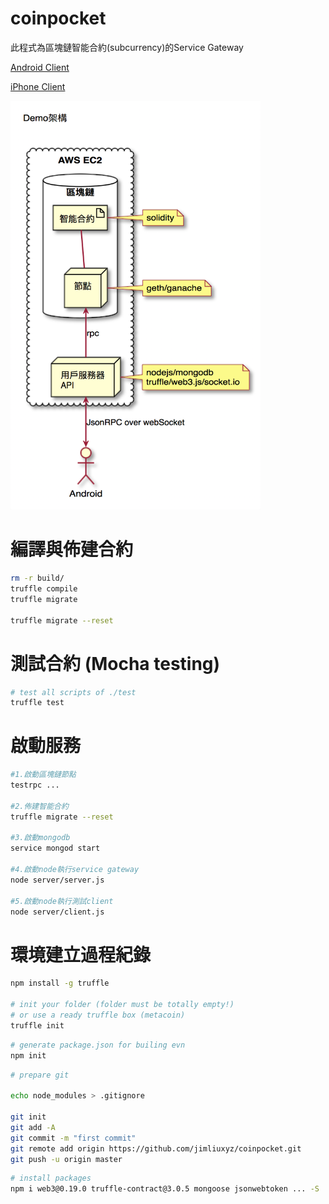 # coinpocket
此程式為區塊鏈智能合約(subcurrency)的Service Gateway

[Android Client](https://github.com/jimliuxyz/coinpocket-android)

[iPhone Client](https://github.com/jimliuxyz/coinpocket-ios)

<img src="./demo.png" width="400">

# 編譯與佈建合約
```sh
rm -r build/
truffle compile
truffle migrate

truffle migrate --reset
```

# 測試合約 (Mocha testing)
```sh
# test all scripts of ./test
truffle test
```

# 啟動服務
```sh
#1.啟動區塊鏈節點
testrpc ...

#2.佈建智能合約
truffle migrate --reset

#3.啟動mongodb
service mongod start

#4.啟動node執行service gateway
node server/server.js

#5.啟動node執行測試client
node server/client.js
```

# 環境建立過程紀錄
```sh
npm install -g truffle

# init your folder (folder must be totally empty!)
# or use a ready truffle box (metacoin)
truffle init

```

```sh
# generate package.json for builing evn
npm init
```

```sh
# prepare git

echo node_modules > .gitignore

git init
git add -A
git commit -m "first commit"
git remote add origin https://github.com/jimliuxyz/coinpocket.git
git push -u origin master
```

```sh
# install packages
npm i web3@0.19.0 truffle-contract@3.0.5 mongoose jsonwebtoken ... -S
```

